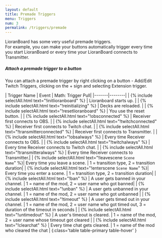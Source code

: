 ```yaml
---
layout: default
title: Premade Triggers
menu: Triggers
num: 3
permalink: /triggers/premade
---
```

LioranBoard has some very useful premade triggers.     
For example, you can make your buttons automatically trigger every time you start LioranBoard or every time your LioranBoard connects to Transmitter. 

##### Attach a premade trigger to a button 
You can attach a premade trigger by right clicking on a button - Add/Edit Twitch Triggers, clicking on the + sign and selecting Extension trigger.


| Trigger Name | Event | Math: Trigger Pull| 
|-------|--------|
| {% include selectAll.html text="!initlioranboard" %}  | Lioranboard starts up. |
| {% include selectAll.html text="!reinitializing" %} | Decks are reloaded. | 
| {% include selectAll.html text="!resetlioranboard" %} | You use the reset button. |
| {% include selectAll.html text="!obsconnected" %} | Receiver first connects to OBS. |
| {% include selectAll.html text="!twitchconnected" %}  | Receiver first connects to Twitch chat. |
| {% include selectAll.html text="!transmitterconnected" %} | Receiver first connects to Transmitter. |
| {% include selectAll.html text="!obsalways" %} | Every time Receiver connects to OBS. |
| {% include selectAll.html text="!twitchalways" %} | Every time Receiver connects to Twitch chat. |
| {% include selectAll.html text="!transmitteralways" %} | Every time Receiver connects to Transmitter.|
| {% include selectAll.html text="!leavescene <code>Scene Name</code>" %}|  Every time you leave a scene. | 1 = transition type, 2 = transition duration|
| {% include selectAll.html text="!enterscene <code>Scene Name</code>" %}| Every time you enter a scene. | 1 = transition type, 2 = transition duration|
| {% include selectAll.html text="!ban" %} | A user gets banned in your channel. | 1 = name of the mod, 2 = user name who got banned| 
| {% include selectAll.html text="!unban" %} | A user gets unbanned in your channel. | 1 = name of the mod, 2 = user name who got unbanned |
| {% include selectAll.html text="!timeout" %} | A user gets timed out in your channel. | 1 = name of the mod, 2 = user name who got timed out, 3 = duration of the timeout in seconds |
| {% include selectAll.html text="!untimedout" %} | A user's timeout is cleared. | 1 = name of the mod, 2 = user name whose timeout got cleared |
| {% include selectAll.html text="!clearchat" %} | Every time chat gets cleared. | 1 = name of the mod who cleared the chat |
{:class='table table-primary table-hover' }

